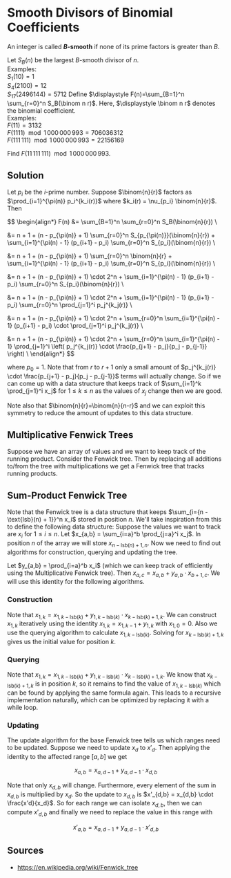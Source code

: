 # Smooth Divisors of Binomial Coefficients

An integer is called <strong><var>B</var>-smooth</strong> if none of its prime factors is greater than $B$.

Let $S_B(n)$ be the largest $B$-smooth divisor of $n$.<br>
Examples:<br>
$S_1(10)=1$<br>
$S_4(2100) = 12$<br>
$S_{17}(2496144) = 5712$
Define $\displaystyle F(n)=\sum_{B=1}^n \sum_{r=0}^n S_B(\binom n r)$. Here, $\displaystyle \binom n r$ denotes the binomial coefficient.<br>
Examples:<br>
$F(11) = 3132$<br>
$F(1111) \mod 1\,000\,000\,993 = 706036312$<br>
$F(111\,111) \mod 1\,000\,000\,993 = 22156169$

Find $F(11\,111\,111)  \mod 1\,000\,000\,993$.

## Solution

Let $p_i$ be the $i$-prime number. Suppose $\binom{n}{r}$ factors as $\prod_{i=1}^{\pi(n)} p_i^{k_i(r)}$ where $k_i(r) = \nu_{p_i} \binom{n}{r}$. Then

$$
\begin{align*}
F(n)
&= \sum_{B=1}^n \sum_{r=0}^n S_B(\binom{n}{r}) \\

&= n + 1 + (n - p_{\pi(n)} + 1) \sum_{r=0}^n S_{p_{\pi(n)}}(\binom{n}{r}) + \sum_{i=1}^{\pi(n) - 1} (p_{i+1} - p_i) \sum_{r=0}^n S_{p_i}(\binom{n}{r}) \\

&= n + 1 + (n - p_{\pi(n)} + 1) \sum_{r=0}^n \binom{n}{r} + \sum_{i=1}^{\pi(n) - 1} (p_{i+1} - p_i) \sum_{r=0}^n S_{p_i}(\binom{n}{r}) \\

&= n + 1 + (n - p_{\pi(n)} + 1) \cdot 2^n + \sum_{i=1}^{\pi(n) - 1} (p_{i+1} - p_i) \sum_{r=0}^n S_{p_i}(\binom{n}{r}) \\

&= n + 1 + (n - p_{\pi(n)} + 1) \cdot 2^n + \sum_{i=1}^{\pi(n) - 1} (p_{i+1} - p_i) \sum_{r=0}^n \prod_{j=1}^i p_j^{k_j(r)} \\

&= n + 1 + (n - p_{\pi(n)} + 1) \cdot 2^n + \sum_{r=0}^n \sum_{i=1}^{\pi(n) - 1} (p_{i+1} - p_i) \cdot \prod_{j=1}^i p_j^{k_j(r)} \\

&= n + 1 + (n - p_{\pi(n)} + 1) \cdot 2^n + \sum_{r=0}^n \sum_{i=1}^{\pi(n) - 1} \prod_{j=1}^i  \left( p_j^{k_j(r)} \cdot \frac{p_{j+1} - p_j}{p_j - p_{j-1}} \right) \\
\end{align*}
$$

where $p_0 = 1$. Note that from $r$ to $r+1$ only a small amount of $p_j^{k_j(r)} \cdot \frac{p_{j+1} - p_j}{p_j - p_{j-1}}$ terms will actually change. So if we can come up with a data structure that keeps track of $\sum_{i=1}^k \prod_{j=1}^i x_j$ for $1 \le k \le n$ as the values of $x_j$ change then we are good.

Note also that $\binom{n}{r}=\binom{n}{n-r}$ and we can exploit this symmetry to reduce the amount of updates to this data structure.

## Multiplicative Fenwick Trees

Suppose we have an array of values and we want to keep track of the running product. Consider the Fenwick tree. Then by replacing all additions to/from the tree with multiplications we get a Fenwick tree that tracks running products.

## Sum-Product Fenwick Tree

Note that the Fenwick tree is a data structure that keeps $\sum_{i={n - \text{lsb}(n) + 1}}^n x_i$ stored in position $n$. We'll take inspiration from this to define the following data structure: Suppose the values we want to track are $x_i$ for $1 \le i \le n$. Let $x_{a,b} = \sum_{i=a}^b \prod_{j=a}^i x_j$. In position $n$ of the array we will store $x_{n-\text{lsb}(n)+1, n}$. Now we need to find out algorithms for construction, querying and updating the tree.

Let $y_{a,b} = \prod_{i=a}^b x_i$ (which we can keep track of efficiently using the Multiplicative Fenwick tree). Then $x_{a,c} = x_{a,b} + y_{a,b} \cdot x_{b+1,c}$. We will use this identity for the following algorithms.

### Construction

Note that $x_{1,k} = x_{1,k-\text{lsb}(k)} + y_{1,k-\text{lsb}(k)} \cdot x_{k-\text{lsb}(k)+1,k}$. We can construct $x_{1,k}$ iteratively using the identity $x_{1,k} = x_{1,k-1} + y_{1,k}$ with $x_{1,0} = 0$. Also we use the querying algorithm to calculate $x_{1,k-\text{lsb}(k)}$. Solving for $x_{k-\text{lsb}(k)+1,k}$ gives us the initial value for position $k$.

### Querying

Note that $x_{1,k} = x_{1,k-\text{lsb}(k)} + y_{1,k-\text{lsb}(k)} \cdot x_{k-\text{lsb}(k)+1,k}$. We know that $x_{k-\text{lsb}(k)+1,k}$ is in position $k$, so it remains to find the value of $x_{1,k-\text{lsb}(k)}$ which can be found by applying the same formula again. This leads to a recursive implementation naturally, which can be optimized by replacing it with a while loop.

### Updating

The update algorithm for the base Fenwick tree tells us which ranges need to be updated. Suppose we need to update $x_d$ to $x'_d$. Then applying the identity to the affected range $[a,b]$ we get

$$
x_{a,b} = x_{a,d-1} + y_{a,d-1} \cdot x_{d,b}
$$

Note that only $x_{d,b}$ will change. Furthermore, every element of the sum in $x_{d,b}$ is multiplied by $x_d$. So the update to $x_{d,b}$ is $x'_{d,b} = x_{d,b} \cdot \frac{x'd}{x_d}$. So for each range we can isolate $x_{d,b}$, then we can compute $x'_{d,b}$ and finally we need to replace the value in this range with

$$
x'_{a,b} = x_{a,d-1} + y_{a,d-1} \cdot x'_{d,b}
$$

## Sources
- https://en.wikipedia.org/wiki/Fenwick_tree
